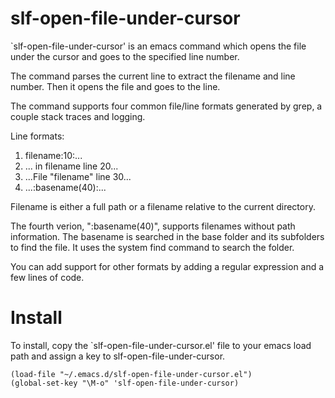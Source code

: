 # slf-open-file-under-cursor 
`slf-open-file-under-cursor' is an emacs command which opens the file
under the cursor and goes to the specified line number.

The command parses the current line to extract the filename and
line number. Then it opens the file and goes to the line.

The command supports four common file/line formats generated by grep,
a couple stack traces and logging.

Line formats:

1.  filename:10:...
2.  ... in filename line 20...
3.  ...File \"filename\" line 30...
4.  ...:basename(40):...

Filename is either a full path or a filename relative to the
current directory.

The fourth verion, \":basename(40)\", supports filenames without
path information. The basename is searched in the base folder and
its subfolders to find the file. It uses the system find command
to search the folder.

You can add support for other formats by adding a regular expression and
a few lines of code.

Install
=======

To install, copy the `slf-open-file-under-cursor.el' file to your emacs load path
and assign a key to slf-open-file-under-cursor.

    (load-file "~/.emacs.d/slf-open-file-under-cursor.el")
    (global-set-key "\M-o" 'slf-open-file-under-cursor)

